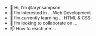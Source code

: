 - 👋 Hi, I’m @arynsampson
- 👀 I’m interested in ... Web Development
- 🌱 I’m currently learning ... HTML & CSS
- 💞️ I’m looking to collaborate on ...
- 📫 How to reach me ...

<!---
arynsampson/arynsampson is a ✨ special ✨ repository because its `README.md` (this file) appears on your GitHub profile.
You can click the Preview link to take a look at your changes.
--->
